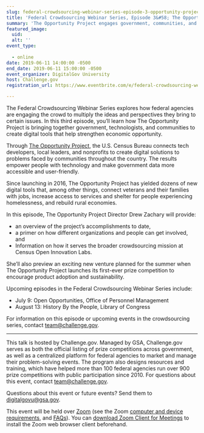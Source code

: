 ```yaml
---
slug: federal-crowdsourcing-webinar-series-episode-3-opportunity-project
title: 'Federal Crowdsourcing Webinar Series, Episode 3&#58; The Opportunity Project'
summary: 'The Opportunity Project engages government, communities, and the technology industry to create digital tools that address our greatest challenges as a nation&#46; Learn how this initiative is making government data more accessible through cross-sector collaboration&#46;'
featured_image: 
  uid: 
  alt: ''
event_type: 
  
  - online
date: 2019-06-11 14:00:00 -0500
end_date: 2019-06-11 15:00:00 -0500
event_organizer: DigitalGov University
host: Challenge.gov
registration_url: https://www.eventbrite.com/e/federal-crowdsourcing-webinar-series-episode-3-the-opportunity-project-registration-59460181002 

---
```


The Federal Crowdsourcing Webinar Series explores how federal agencies are engaging the crowd to multiply the ideas and perspectives they bring to certain issues. In this third episode, you’ll learn how The Opportunity Project is bringing together government, technologists, and communities to create digital tools that help strengthen economic opportunity. 

  

Through [The Opportunity Project](https://opportunity.census.gov/), the U.S. Census Bureau connects tech developers, local leaders, and nonprofits to create digital solutions to problems faced by communities throughout the country. The results empower people with technology and make government data more accessible and user-friendly. 

  

Since launching in 2016, The Opportunity Project has yielded dozens of new digital tools that, among other things, connect veterans and their families with jobs, increase access to services and shelter for people experiencing homelessness, and rebuild rural economies. 

  

In this episode, The Opportunity Project Director Drew Zachary will provide: 

  

- an overview of the project’s accomplishments to date,  
- a primer on how different organizations and people can get involved, and  
- Information on how it serves the broader crowdsourcing mission at Census Open Innovation Labs.  
  

She’ll also preview an exciting new venture planned for the summer when The Opportunity Project launches its first-ever prize competition to encourage product adoption and sustainability. 

  

Upcoming episodes in the Federal Crowdsourcing Webinar Series include: 

  

- July 9: Open Opportunities, Office of Personnel Management 
- August 13: History By the People, Library of Congress  
  

For information on this episode or upcoming events in the crowdsourcing series, contact team@challenge.gov.

  

---

This talk is hosted by Challenge.gov. Managed by GSA, Challenge.gov serves as both the official listing of prize competitions across government, as well as a centralized platform for federal agencies to market and manage their problem-solving events. The program also designs resources and training, which have helped more than 100 federal agencies run over 900 prize competitions with public participation since 2010. For questions about this event, contact [team@challenge.gov](mailto:team@challenge.gov). 

  

Questions about this event or future events? Send them to [digitalgovu@gsa.gov](mailto:digitalgovu@gsa.gov). 

  
This event will be held over [Zoom](https://www.zoom.us/) (see the Zoom [computer and device requirements](https://support.zoom.us/hc/en-us/articles/201362023-System-Requirements-for-PC-Mac-and-Linux), and [FAQs](https://support.zoom.us/hc/en-us/sections/200277708-Frequently-Asked-Questions)). You can [download Zoom Client for Meetings](https://zoom.us/download#client_4meeting) to install the Zoom web browser client beforehand.
